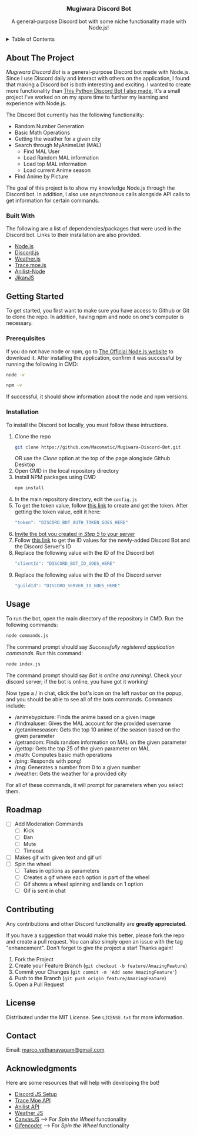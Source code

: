 <div id="top"></div>

<br />
<div align="center">

  <h3 align="center">Mugiwara Discord Bot</h3>

  <p align="center">
    A general-purpose Discord bot with some niche functionality made with Node.js!
  </p>
</div>

<!-- ToC -->
<details>
  <summary>Table of Contents</summary>
  <ol>
    <li>
      <a href="#about-the-project">About The Project</a>
      <ul>
        <li><a href="#built-with">Built With</a></li>
      </ul>
    </li>
    <li>
      <a href="#getting-started">Getting Started</a>
      <ul>
        <li><a href="#prerequisites">Prerequisites</a></li>
        <li><a href="#installation">Installation</a></li>
      </ul>
    </li>
    <li><a href="#usage">Usage</a></li>
    <li><a href="#roadmap">Roadmap</a></li>
    <li><a href="#contributing">Contributing</a></li>
    <li><a href="#license">License</a></li>
    <li><a href="#contact">Contact</a></li>
    <li><a href="#acknowledgments">Acknowledgments</a></li>
  </ol>
</details>

<!-- About Section -->
## About The Project

*Mugiwara Discord Bot* is a general-purpose Discord bot made with Node.js. Since I use Discord daily and interact with others on the application, I found that making a Discord bot is both interesting and exciting. I wanted to create more functionality than [This Python Discord Bot I also made.](https://github.com/Macomatic/WilfredDiscordBot) It's a small project I've worked on on my spare time to further my learning and experience with Node.js.

The Discord Bot currently has the following functionality:
* Random Number Generation
* Basic Math Operations
* Getting the weather for a given city
* Search through MyAnimeList (MAL)
  * Find MAL User
  * Load Random MAL information
  * Load top MAL information
  * Load current Anime season
* Find Anime by Picture

The goal of this project is to show my knowledge Node.js through the Discord bot. In addition, I also use asynchronous calls alongside API calls to get information for certain commands.

### Built With

The following are a list of dependencies/packages that were used in the Discord bot. Links to their installation are also provided.

* [Node.js](https://nodejs.org/en/)
* [Discord.js](https://discord.js.org/#/)
* [Weather.js](https://www.npmjs.com/package/weather-js)
* [Trace.moe.js](https://www.npmjs.com/package/trace.moe)
* [Anilist-Node](https://www.npmjs.com/package/anilist-node)
* [JikanJS](https://github.com/mateoaranda/jikanjs)

## Getting Started

To get started, you first want to make sure you have access to Github or Git to clone the repo. In addition, having npm and node on one's computer is necessary.

### Prerequisites

If you do not have node or npm, go to [The Official Node.js website](https://nodejs.org/en/) to download it. After installing the application, confirm it was successful by running the following in CMD:
  ```sh
  node -v
  ```
  ```sh
  npm -v
  ```
If successful, it should show information about the node and npm versions.

### Installation

To install the Discord bot locally, you must follow these intructions.

1. Clone the repo
   ```sh
   git clone https://github.com/Macomatic/Mugiwara-Discord-Bot.git
   ```
   OR use the *Clone* option at the top of the page alongisde Github Desktop
2. Open CMD in the local repository directory
3. Install NPM packages using CMD
   ```sh
   npm install
   ```
4. In the main repository directory, edit the `config.js`
5. To get the token value, follow [this link](https://discordjs.guide/preparations/setting-up-a-bot-application.html#what-is-a-token-anyway) to create and get the token. After getting the token value, edit it here:
   ```js
   "token": "DISCORD_BOT_AUTH_TOKEN_GOES_HERE"
   ```
6. [Invite the bot you created in *Step 5* to your server](https://discordjs.guide/preparations/adding-your-bot-to-servers.html#bot-invite-links)
7. Follow [this link](https://www.remote.tools/remote-work/how-to-find-discord-id) to get the ID values for the newly-added Discord Bot and the Discord Server's ID
8. Replace the following value with the ID of the Discord bot
   ```js
   "clientId": "DISCORD_BOT_ID_GOES_HERE"
   ```
9. Replace the following value with the ID of the Discord server
   ```js
   "guildId": "DISCORD_SERVER_ID_GOES_HERE"
   ```

## Usage

To run the bot, open the main directory of the repository in CMD. Run the following commands:
   ```sh
   node commands.js
   ```
The command prompt should say *Successfully registered application commands.* Run this command:
   ```sh
   node index.js
   ```
The command prompt should say *Bot is online and running!*. Check your discord server; if the bot is online, you have got it working!

Now type a / in chat, click the bot's icon on the left navbar on the popup, and you should be able to see all of the bots commands. Commands include:

* /animebypicture: Finds the anime based on a given image
* /findmaluser: Gives the MAL account for the provided username
* /getanimeseason: Gets the top 10 anime of the season based on the given parameter
* /getrandom: Finds random information on MAL on the given parameter
* /gettop: Gets the top 25 of the given parameter on MAL
* /math: Computes basic math operations
* /ping: Responds with pong!
* /rng: Generates a number from 0 to a given number
* /weather: Gets the weather for a provided city
   
For all of these commands, it will prompt for parameters when you select them.
  
## Roadmap

- [ ] Add Moderation Commands
    - [ ] Kick
    - [ ] Ban
    - [ ] Mute
    - [ ] Timeout
- [ ] Makes gif with given text and gif url
- [ ] Spin the wheel
    - [ ] Takes in options as parameters
    - [ ] Creates a gif where each option is part of the wheel
    - [ ] Gif shows a wheel spinning and lands on 1 option
    - [ ] Gif is sent in chat

## Contributing

Any contributions and other Discord functionality are **greatly appreciated**.

If you have a suggestion that would make this better, please fork the repo and create a pull request. You can also simply open an issue with the tag "enhancement".
Don't forget to give the project a star! Thanks again!

1. Fork the Project
2. Create your Feature Branch (`git checkout -b feature/AmazingFeature`)
3. Commit your Changes (`git commit -m 'Add some AmazingFeature'`)
4. Push to the Branch (`git push origin feature/AmazingFeature`)
5. Open a Pull Request

## License

Distributed under the MIT License. See `LICENSE.txt` for more information.


## Contact

Email: marco.vethanayagam@gmail.com

## Acknowledgments

Here are some resources that will help with developing the bot!

* [Discord JS Setup](https://discordjs.guide/#before-you-begin)
* [Trace Moe API](https://soruly.github.io/trace.moe-api/#/)
* [Anilist API](https://anilist.gitbook.io/anilist-apiv2-docs/)
* [Weather JS](https://www.npmjs.com/package/weather-js)
* [CanvasJS](https://www.npmjs.com/package/canvas) --> For *Spin the Wheel* functionality
* [Gifencoder](https://www.npmjs.com/package/gifencoder) --> For *Spin the Wheel* functionality


